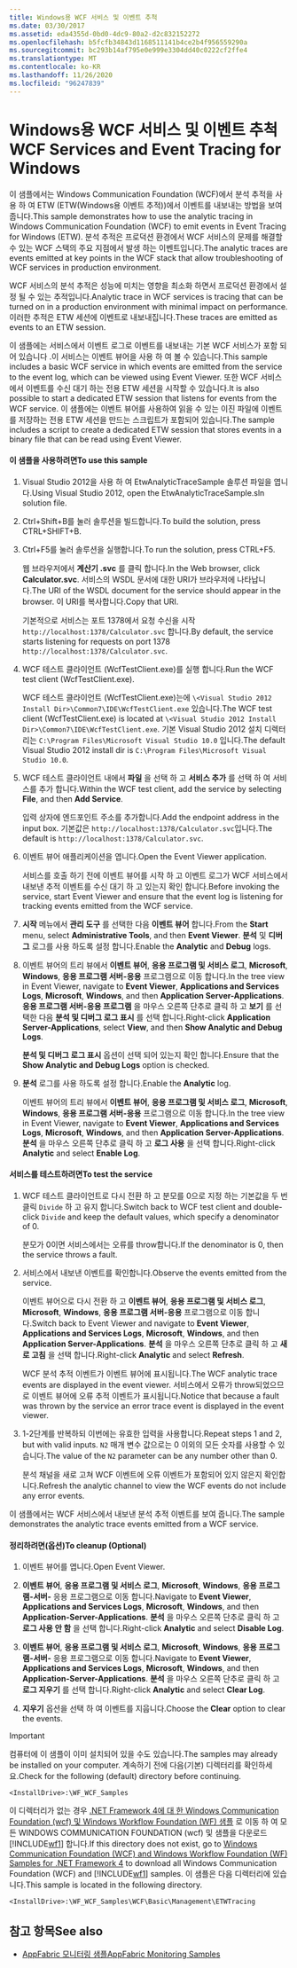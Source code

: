 ```yaml
---
title: Windows용 WCF 서비스 및 이벤트 추척
ms.date: 03/30/2017
ms.assetid: eda4355d-0bd0-4dc9-80a2-d2c832152272
ms.openlocfilehash: b5fcfb34843d1168511141b4ce2b4f956559290a
ms.sourcegitcommit: bc293b14af795e0e999e3304dd40c0222cf2ffe4
ms.translationtype: MT
ms.contentlocale: ko-KR
ms.lasthandoff: 11/26/2020
ms.locfileid: "96247839"
---
```

# <a name="wcf-services-and-event-tracing-for-windows"></a><span data-ttu-id="52ac3-102">Windows용 WCF 서비스 및 이벤트 추척</span><span class="sxs-lookup"><span data-stu-id="52ac3-102">WCF Services and Event Tracing for Windows</span></span>

<span data-ttu-id="52ac3-103">이 샘플에서는 Windows Communication Foundation (WCF)에서 분석 추적을 사용 하 여 ETW (ETW(Windows용 이벤트 추적))에서 이벤트를 내보내는 방법을 보여 줍니다.</span><span class="sxs-lookup"><span data-stu-id="52ac3-103">This sample demonstrates how to use the analytic tracing in Windows Communication Foundation (WCF) to emit events in Event Tracing for Windows (ETW).</span></span> <span data-ttu-id="52ac3-104">분석 추적은 프로덕션 환경에서 WCF 서비스의 문제를 해결할 수 있는 WCF 스택의 주요 지점에서 발생 하는 이벤트입니다.</span><span class="sxs-lookup"><span data-stu-id="52ac3-104">The analytic traces are events emitted at key points in the WCF stack that allow troubleshooting of WCF services in production environment.</span></span>

 <span data-ttu-id="52ac3-105">WCF 서비스의 분석 추적은 성능에 미치는 영향을 최소화 하면서 프로덕션 환경에서 설정 될 수 있는 추적입니다.</span><span class="sxs-lookup"><span data-stu-id="52ac3-105">Analytic trace in WCF services is tracing that can be turned on in a production environment with minimal impact on performance.</span></span> <span data-ttu-id="52ac3-106">이러한 추적은 ETW 세션에 이벤트로 내보내집니다.</span><span class="sxs-lookup"><span data-stu-id="52ac3-106">These traces are emitted as events to an ETW session.</span></span>

 <span data-ttu-id="52ac3-107">이 샘플에는 서비스에서 이벤트 로그로 이벤트를 내보내는 기본 WCF 서비스가 포함 되어 있습니다 .이 서비스는 이벤트 뷰어을 사용 하 여 볼 수 있습니다.</span><span class="sxs-lookup"><span data-stu-id="52ac3-107">This sample includes a basic WCF service in which events are emitted from the service to the event log, which can be viewed using Event Viewer.</span></span> <span data-ttu-id="52ac3-108">또한 WCF 서비스에서 이벤트를 수신 대기 하는 전용 ETW 세션을 시작할 수 있습니다.</span><span class="sxs-lookup"><span data-stu-id="52ac3-108">It is also possible to start a dedicated ETW session that listens for events from the WCF service.</span></span> <span data-ttu-id="52ac3-109">이 샘플에는 이벤트 뷰어를 사용하여 읽을 수 있는 이진 파일에 이벤트를 저장하는 전용 ETW 세션을 만드는 스크립트가 포함되어 있습니다.</span><span class="sxs-lookup"><span data-stu-id="52ac3-109">The sample includes a script to create a dedicated ETW session that stores events in a binary file that can be read using Event Viewer.</span></span>

#### <a name="to-use-this-sample"></a><span data-ttu-id="52ac3-110">이 샘플을 사용하려면</span><span class="sxs-lookup"><span data-stu-id="52ac3-110">To use this sample</span></span>

1. <span data-ttu-id="52ac3-111">Visual Studio 2012을 사용 하 여 EtwAnalyticTraceSample 솔루션 파일을 엽니다.</span><span class="sxs-lookup"><span data-stu-id="52ac3-111">Using Visual Studio 2012, open the EtwAnalyticTraceSample.sln solution file.</span></span>

2. <span data-ttu-id="52ac3-112">Ctrl+Shift+B를 눌러 솔루션을 빌드합니다.</span><span class="sxs-lookup"><span data-stu-id="52ac3-112">To build the solution, press CTRL+SHIFT+B.</span></span>

3. <span data-ttu-id="52ac3-113">Ctrl+F5를 눌러 솔루션을 실행합니다.</span><span class="sxs-lookup"><span data-stu-id="52ac3-113">To run the solution, press CTRL+F5.</span></span>

     <span data-ttu-id="52ac3-114">웹 브라우저에서 **계산기 .svc** 를 클릭 합니다.</span><span class="sxs-lookup"><span data-stu-id="52ac3-114">In the Web browser, click **Calculator.svc**.</span></span> <span data-ttu-id="52ac3-115">서비스의 WSDL 문서에 대한 URI가 브라우저에 나타납니다.</span><span class="sxs-lookup"><span data-stu-id="52ac3-115">The URI of the WSDL document for the service should appear in the browser.</span></span> <span data-ttu-id="52ac3-116">이 URI를 복사합니다.</span><span class="sxs-lookup"><span data-stu-id="52ac3-116">Copy that URI.</span></span>

     <span data-ttu-id="52ac3-117">기본적으로 서비스는 포트 1378에서 요청 수신을 시작 `http://localhost:1378/Calculator.svc` 합니다.</span><span class="sxs-lookup"><span data-stu-id="52ac3-117">By default, the service starts listening for requests on port 1378 `http://localhost:1378/Calculator.svc`.</span></span>

4. <span data-ttu-id="52ac3-118">WCF 테스트 클라이언트 (WcfTestClient.exe)를 실행 합니다.</span><span class="sxs-lookup"><span data-stu-id="52ac3-118">Run the WCF test client (WcfTestClient.exe).</span></span>

     <span data-ttu-id="52ac3-119">WCF 테스트 클라이언트 (WcfTestClient.exe)는에 `\<Visual Studio 2012 Install Dir>\Common7\IDE\WcfTestClient.exe` 있습니다.</span><span class="sxs-lookup"><span data-stu-id="52ac3-119">The WCF test client (WcfTestClient.exe) is located at `\<Visual Studio 2012 Install Dir>\Common7\IDE\WcfTestClient.exe`.</span></span>  <span data-ttu-id="52ac3-120">기본 Visual Studio 2012 설치 디렉터리는 `C:\Program Files\Microsoft Visual Studio 10.0` 입니다.</span><span class="sxs-lookup"><span data-stu-id="52ac3-120">The default Visual Studio 2012 install dir is `C:\Program Files\Microsoft Visual Studio 10.0`.</span></span>

5. <span data-ttu-id="52ac3-121">WCF 테스트 클라이언트 내에서 **파일** 을 선택 하 고 **서비스 추가** 를 선택 하 여 서비스를 추가 합니다.</span><span class="sxs-lookup"><span data-stu-id="52ac3-121">Within the WCF test client, add the service by selecting **File**, and then **Add Service**.</span></span>

     <span data-ttu-id="52ac3-122">입력 상자에 엔드포인트 주소를 추가합니다.</span><span class="sxs-lookup"><span data-stu-id="52ac3-122">Add the endpoint address in the input box.</span></span> <span data-ttu-id="52ac3-123">기본값은 `http://localhost:1378/Calculator.svc`입니다.</span><span class="sxs-lookup"><span data-stu-id="52ac3-123">The default is `http://localhost:1378/Calculator.svc`.</span></span>

6. <span data-ttu-id="52ac3-124">이벤트 뷰어 애플리케이션을 엽니다.</span><span class="sxs-lookup"><span data-stu-id="52ac3-124">Open the Event Viewer application.</span></span>

     <span data-ttu-id="52ac3-125">서비스를 호출 하기 전에 이벤트 뷰어를 시작 하 고 이벤트 로그가 WCF 서비스에서 내보낸 추적 이벤트를 수신 대기 하 고 있는지 확인 합니다.</span><span class="sxs-lookup"><span data-stu-id="52ac3-125">Before invoking the service, start Event Viewer and ensure that the event log is listening for tracking events emitted from the WCF service.</span></span>

7. <span data-ttu-id="52ac3-126">**시작** 메뉴에서 **관리 도구** 를 선택한 다음 **이벤트 뷰어** 합니다.</span><span class="sxs-lookup"><span data-stu-id="52ac3-126">From the **Start** menu, select **Administrative Tools**, and then **Event Viewer**.</span></span>  <span data-ttu-id="52ac3-127">**분석** 및 **디버그** 로그를 사용 하도록 설정 합니다.</span><span class="sxs-lookup"><span data-stu-id="52ac3-127">Enable the **Analytic** and **Debug** logs.</span></span>

8. <span data-ttu-id="52ac3-128">이벤트 뷰어의 트리 뷰에서 **이벤트 뷰어**, **응용 프로그램 및 서비스 로그**, **Microsoft**, **Windows**, **응용 프로그램 서버-응용** 프로그램으로 이동 합니다.</span><span class="sxs-lookup"><span data-stu-id="52ac3-128">In the tree view in Event Viewer, navigate to **Event Viewer**, **Applications and Services Logs**, **Microsoft**, **Windows**, and then **Application Server-Applications**.</span></span> <span data-ttu-id="52ac3-129">**응용 프로그램 서버-응용 프로그램** 을 마우스 오른쪽 단추로 클릭 하 고 **보기** 를 선택한 다음 **분석 및 디버그 로그 표시** 를 선택 합니다.</span><span class="sxs-lookup"><span data-stu-id="52ac3-129">Right-click **Application Server-Applications**, select **View**, and then **Show Analytic and Debug Logs**.</span></span>

     <span data-ttu-id="52ac3-130">**분석 및 디버그 로그 표시** 옵션이 선택 되어 있는지 확인 합니다.</span><span class="sxs-lookup"><span data-stu-id="52ac3-130">Ensure that the **Show Analytic and Debug Logs** option is checked.</span></span>

9. <span data-ttu-id="52ac3-131">**분석** 로그를 사용 하도록 설정 합니다.</span><span class="sxs-lookup"><span data-stu-id="52ac3-131">Enable the **Analytic** log.</span></span>

     <span data-ttu-id="52ac3-132">이벤트 뷰어의 트리 뷰에서 **이벤트 뷰어**, **응용 프로그램 및 서비스 로그**, **Microsoft**, **Windows**, **응용 프로그램 서버-응용** 프로그램으로 이동 합니다.</span><span class="sxs-lookup"><span data-stu-id="52ac3-132">In the tree view in Event Viewer, navigate to **Event Viewer**, **Applications and Services Logs**, **Microsoft**, **Windows**, and then **Application Server-Applications**.</span></span> <span data-ttu-id="52ac3-133">**분석** 을 마우스 오른쪽 단추로 클릭 하 고 **로그 사용** 을 선택 합니다.</span><span class="sxs-lookup"><span data-stu-id="52ac3-133">Right-click **Analytic** and select **Enable Log**.</span></span>

#### <a name="to-test-the-service"></a><span data-ttu-id="52ac3-134">서비스를 테스트하려면</span><span class="sxs-lookup"><span data-stu-id="52ac3-134">To test the service</span></span>

1. <span data-ttu-id="52ac3-135">WCF 테스트 클라이언트로 다시 전환 하 고 분모를 0으로 지정 하는 기본값을 두 번 클릭 `Divide` 하 고 유지 합니다.</span><span class="sxs-lookup"><span data-stu-id="52ac3-135">Switch back to WCF test client and double-click `Divide` and keep the default values, which specify a denominator of 0.</span></span>

     <span data-ttu-id="52ac3-136">분모가 0이면 서비스에서는 오류를 throw합니다.</span><span class="sxs-lookup"><span data-stu-id="52ac3-136">If the denominator is 0, then the service throws a fault.</span></span>

2. <span data-ttu-id="52ac3-137">서비스에서 내보낸 이벤트를 확인합니다.</span><span class="sxs-lookup"><span data-stu-id="52ac3-137">Observe the events emitted from the service.</span></span>

     <span data-ttu-id="52ac3-138">이벤트 뷰어으로 다시 전환 하 고 **이벤트 뷰어**, **응용 프로그램 및 서비스 로그**, **Microsoft**, **Windows**, **응용 프로그램 서버-응용** 프로그램으로 이동 합니다.</span><span class="sxs-lookup"><span data-stu-id="52ac3-138">Switch back to Event Viewer and navigate to **Event Viewer**, **Applications and Services Logs**, **Microsoft**, **Windows**, and then **Application Server-Applications**.</span></span> <span data-ttu-id="52ac3-139">**분석** 을 마우스 오른쪽 단추로 클릭 하 고 **새로 고침** 을 선택 합니다.</span><span class="sxs-lookup"><span data-stu-id="52ac3-139">Right-click **Analytic** and select **Refresh**.</span></span>

     <span data-ttu-id="52ac3-140">WCF 분석 추적 이벤트가 이벤트 뷰어에 표시됩니다.</span><span class="sxs-lookup"><span data-stu-id="52ac3-140">The WCF analytic trace events are displayed in the event viewer.</span></span> <span data-ttu-id="52ac3-141">서비스에서 오류가 throw되었으므로 이벤트 뷰어에 오류 추적 이벤트가 표시됩니다.</span><span class="sxs-lookup"><span data-stu-id="52ac3-141">Notice that because a fault was thrown by the service an error trace event is displayed in the event viewer.</span></span>

3. <span data-ttu-id="52ac3-142">1-2단계를 반복하되 이번에는 유효한 입력을 사용합니다.</span><span class="sxs-lookup"><span data-stu-id="52ac3-142">Repeat steps 1 and 2, but with valid inputs.</span></span> <span data-ttu-id="52ac3-143">`N2` 매개 변수 값으로는 0 이외의 모든 숫자를 사용할 수 있습니다.</span><span class="sxs-lookup"><span data-stu-id="52ac3-143">The value of the `N2` parameter can be any number other than 0.</span></span>

     <span data-ttu-id="52ac3-144">분석 채널을 새로 고쳐 WCF 이벤트에 오류 이벤트가 포함되어 있지 않은지 확인합니다.</span><span class="sxs-lookup"><span data-stu-id="52ac3-144">Refresh the analytic channel to view the WCF events do not include any error events.</span></span>

 <span data-ttu-id="52ac3-145">이 샘플에서는 WCF 서비스에서 내보낸 분석 추적 이벤트를 보여 줍니다.</span><span class="sxs-lookup"><span data-stu-id="52ac3-145">The sample demonstrates the analytic trace events emitted from a WCF service.</span></span>

#### <a name="to-cleanup-optional"></a><span data-ttu-id="52ac3-146">정리하려면(옵션)</span><span class="sxs-lookup"><span data-stu-id="52ac3-146">To cleanup (Optional)</span></span>

1. <span data-ttu-id="52ac3-147">이벤트 뷰어를 엽니다.</span><span class="sxs-lookup"><span data-stu-id="52ac3-147">Open Event Viewer.</span></span>

2. <span data-ttu-id="52ac3-148">**이벤트 뷰어**, **응용 프로그램 및 서비스 로그**, **Microsoft**, **Windows**, **응용 프로그램-서버-** 응용 프로그램으로 이동 합니다.</span><span class="sxs-lookup"><span data-stu-id="52ac3-148">Navigate to **Event Viewer**, **Applications and Services Logs**, **Microsoft**, **Windows**, and then **Application-Server-Applications**.</span></span> <span data-ttu-id="52ac3-149">**분석** 을 마우스 오른쪽 단추로 클릭 하 고 **로그 사용 안 함** 을 선택 합니다.</span><span class="sxs-lookup"><span data-stu-id="52ac3-149">Right-click **Analytic** and select **Disable Log**.</span></span>

3. <span data-ttu-id="52ac3-150">**이벤트 뷰어**, **응용 프로그램 및 서비스 로그**, **Microsoft**, **Windows**, **응용 프로그램-서버-** 응용 프로그램으로 이동 합니다.</span><span class="sxs-lookup"><span data-stu-id="52ac3-150">Navigate to **Event Viewer**, **Applications and Services Logs**, **Microsoft**, **Windows**, and then **Application-Server-Applications**.</span></span> <span data-ttu-id="52ac3-151">**분석** 을 마우스 오른쪽 단추로 클릭 하 고 **로그 지우기** 를 선택 합니다.</span><span class="sxs-lookup"><span data-stu-id="52ac3-151">Right-click **Analytic** and select **Clear Log**.</span></span>

4. <span data-ttu-id="52ac3-152">**지우기** 옵션을 선택 하 여 이벤트를 지웁니다.</span><span class="sxs-lookup"><span data-stu-id="52ac3-152">Choose the **Clear** option to clear the events.</span></span>

> [!IMPORTANT]
> <span data-ttu-id="52ac3-153">컴퓨터에 이 샘플이 이미 설치되어 있을 수도 있습니다.</span><span class="sxs-lookup"><span data-stu-id="52ac3-153">The samples may already be installed on your computer.</span></span> <span data-ttu-id="52ac3-154">계속하기 전에 다음(기본) 디렉터리를 확인하세요.</span><span class="sxs-lookup"><span data-stu-id="52ac3-154">Check for the following (default) directory before continuing.</span></span>  
>
> `<InstallDrive>:\WF_WCF_Samples`  
>
> <span data-ttu-id="52ac3-155">이 디렉터리가 없는 경우 [.NET Framework 4에 대 한 Windows Communication Foundation (wcf) 및 Windows Workflow Foundation (WF) 샘플](https://www.microsoft.com/download/details.aspx?id=21459) 로 이동 하 여 모든 WINDOWS COMMUNICATION FOUNDATION (wcf) 및 샘플을 다운로드 [!INCLUDE[wf1](../../../../includes/wf1-md.md)] 합니다.</span><span class="sxs-lookup"><span data-stu-id="52ac3-155">If this directory does not exist, go to [Windows Communication Foundation (WCF) and Windows Workflow Foundation (WF) Samples for .NET Framework 4](https://www.microsoft.com/download/details.aspx?id=21459) to download all Windows Communication Foundation (WCF) and [!INCLUDE[wf1](../../../../includes/wf1-md.md)] samples.</span></span> <span data-ttu-id="52ac3-156">이 샘플은 다음 디렉터리에 있습니다.</span><span class="sxs-lookup"><span data-stu-id="52ac3-156">This sample is located in the following directory.</span></span>  
>
> `<InstallDrive>:\WF_WCF_Samples\WCF\Basic\Management\ETWTracing`  
  
## <a name="see-also"></a><span data-ttu-id="52ac3-157">참고 항목</span><span class="sxs-lookup"><span data-stu-id="52ac3-157">See also</span></span>

- <span data-ttu-id="52ac3-158">[AppFabric 모니터링 샘플](/previous-versions/appfabric/ff383407(v=azure.10))</span><span class="sxs-lookup"><span data-stu-id="52ac3-158">[AppFabric Monitoring Samples](/previous-versions/appfabric/ff383407(v=azure.10))</span></span>
